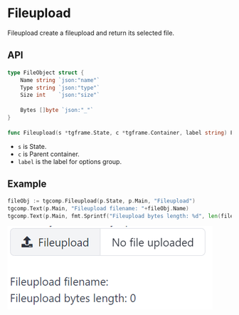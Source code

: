 # Fileupload

Fileupload create a fileupload and return its selected file.

## API

```go
type FileObject struct {
	Name string `json:"name"`
	Type string `json:"type"`
	Size int    `json:"size"`

	Bytes []byte `json:"_"`
}

func Fileupload(s *tgframe.State, c *tgframe.Container, label string) FileObject
```

* `s` is State.
* `c` is Parent container.
* `label` is the label for options group.

## Example

```go
fileObj := tgcomp.Fileupload(p.State, p.Main, "Fileupload")
tgcomp.Text(p.Main, "Fileupload filename: "+fileObj.Name)
tgcomp.Text(p.Main, fmt.Sprintf("Fileupload bytes length: %d", len(fileObj.Bytes)))
```

![fileupload component](fileupload.png)
